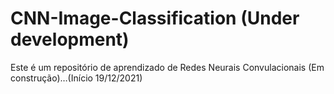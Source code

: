 
<!-- README.md is generated from README.Rmd. Please edit that file -->

# CNN-Image-Classification (Under development)

<!-- badges: start -->
<!-- badges: end -->

Este é um repositório de aprendizado de Redes Neurais Convulacionais (Em
construção)…(Início 19/12/2021)
